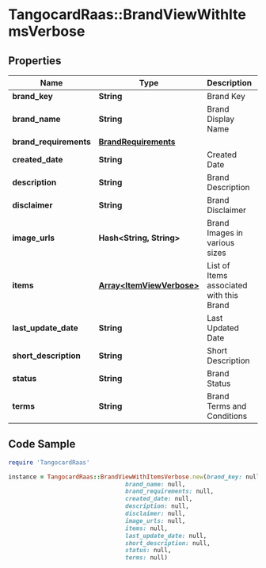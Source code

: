 # TangocardRaas::BrandViewWithItemsVerbose

## Properties

Name | Type | Description | Notes
------------ | ------------- | ------------- | -------------
**brand_key** | **String** | Brand Key | 
**brand_name** | **String** | Brand Display Name | 
**brand_requirements** | [**BrandRequirements**](BrandRequirements.md) |  | 
**created_date** | **String** | Created Date | 
**description** | **String** | Brand Description | 
**disclaimer** | **String** | Brand Disclaimer | 
**image_urls** | **Hash&lt;String, String&gt;** | Brand Images in various sizes | 
**items** | [**Array&lt;ItemViewVerbose&gt;**](ItemViewVerbose.md) | List of Items associated with this Brand | 
**last_update_date** | **String** | Last Updated Date | 
**short_description** | **String** | Short Description | 
**status** | **String** | Brand Status | 
**terms** | **String** | Brand Terms and Conditions | 

## Code Sample

```ruby
require 'TangocardRaas'

instance = TangocardRaas::BrandViewWithItemsVerbose.new(brand_key: null,
                                 brand_name: null,
                                 brand_requirements: null,
                                 created_date: null,
                                 description: null,
                                 disclaimer: null,
                                 image_urls: null,
                                 items: null,
                                 last_update_date: null,
                                 short_description: null,
                                 status: null,
                                 terms: null)
```


